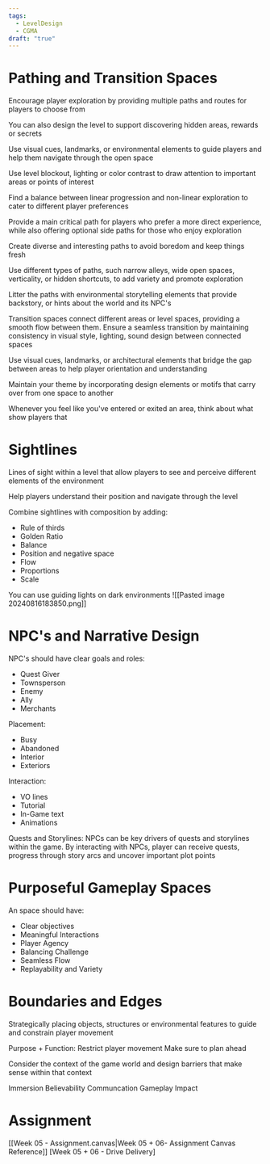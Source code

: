 ```yaml
---
tags:
  - LevelDesign
  - CGMA
draft: "true"
---
```


# Pathing and Transition Spaces
Encourage player exploration by providing multiple paths and routes for players to choose from

You can also design the level to support discovering hidden areas, rewards or secrets

Use visual cues, landmarks, or environmental elements to guide players and help them navigate through the open space

Use level blockout, lighting or color contrast to draw attention to important areas or points of interest

Find a balance between linear progression and non-linear exploration to cater to different player preferences

Provide a main critical path for players who prefer a more direct experience, while also offering optional side paths for those who enjoy exploration

Create diverse and interesting paths to avoid boredom and keep things fresh

Use different types of paths, such narrow alleys, wide open spaces, verticality, or hidden shortcuts, to add variety and promote exploration

Litter the paths with environmental storytelling elements that provide backstory, or hints about the world and its NPC's

Transition spaces connect different areas or level spaces, providing a smooth flow between them.
Ensure a seamless transition by maintaining consistency in visual style, lighting, sound design between connected spaces

Use visual cues, landmarks, or architectural elements that bridge the gap between areas to help player orientation and understanding

Maintain your theme by incorporating design elements or motifs that carry over from one space to another

Whenever you feel like you've entered or exited an area, think about what show players that

# Sightlines
Lines of sight within a level that allow players to see and perceive different elements of the environment

Help players understand their position and navigate through the level

Combine sightlines with composition by adding:
- Rule of thirds
- Golden Ratio
- Balance
- Position and negative space
- Flow
- Proportions
- Scale

You can use guiding lights on dark environments 
![[Pasted image 20240816183850.png]]

# NPC's and Narrative Design
NPC's should have clear goals and roles:
 - Quest Giver
 - Townsperson
 - Enemy
 - Ally
 - Merchants

Placement:
- Busy
- Abandoned
- Interior
- Exteriors

Interaction:
- VO lines
- Tutorial
- In-Game text
- Animations

Quests and Storylines:
NPCs can be key drivers of quests and storylines within the game. By interacting with NPCs, player can receive quests, progress through story arcs and uncover important plot points

# Purposeful Gameplay Spaces
 An space should have:
 - Clear objectives
 - Meaningful Interactions
 - Player Agency
 - Balancing Challenge
 - Seamless Flow
 - Replayability and Variety


# Boundaries and Edges
Strategically placing objects, structures or environmental features to guide and constrain player movement

Purpose + Function:
Restrict player movement
Make sure to plan ahead

Consider the context of the game world and design barriers that make sense within that context

Immersion
Believability
Communcation
Gameplay Impact

# Assignment
[[Week 05 - Assignment.canvas|Week 05 + 06- Assignment Canvas Reference]]
[Week 05 + 06 - Drive Delivery]